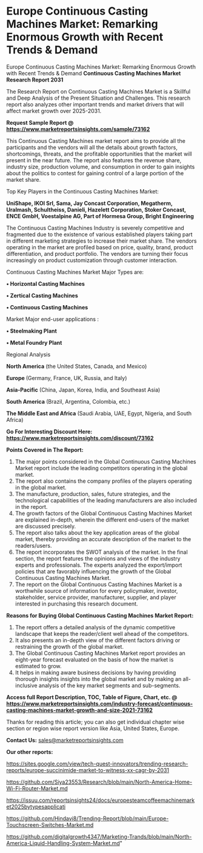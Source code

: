# Europe Continuous Casting Machines Market: Remarking Enormous Growth with Recent Trends & Demand
Europe Continuous Casting Machines Market: Remarking Enormous Growth with Recent Trends & Demand
<strong>Continuous Casting Machines Market Research Report 2031</strong>

The Research Report on Continuous Casting Machines Market is a Skillful and Deep Analysis of the Present Situation and Challenges. This research report also analyzes other important trends and market drivers that will affect market growth over 2025-2031.

<strong>Request Sample Report @ <a href=https://www.marketreportsinsights.com/sample/73162>https://www.marketreportsinsights.com/sample/73162</a></strong>

This Continuous Casting Machines market report aims to provide all the participants and the vendors will all the details about growth factors, shortcomings, threats, and the profitable opportunities that the market will present in the near future. The report also features the revenue share, industry size, production volume, and consumption in order to gain insights about the politics to contest for gaining control of a large portion of the market share.

Top Key Players in the Continuous Casting Machines Market:

<strong>UniShape, IKOI Srl, Sama, Jay Concast Corporation, Megatherm, Uralmash, Schultheiss, Danieli, Hazelett Corporation, Stoker Concast, ENCE GmbH, Voestalpine AG, Part of Hormesa Group, Bright Engineering</strong>

The Continuous Casting Machines Industry is severely competitive and fragmented due to the existence of various established players taking part in different marketing strategies to increase their market share. The vendors operating in the market are profiled based on price, quality, brand, product differentiation, and product portfolio. The vendors are turning their focus increasingly on product customization through customer interaction.

Continuous Casting Machines Market Major Types are:

<strong>• Horizontal Casting Machines

• Zertical Casting Machines

• Continuous Casting Machines</strong>

Market Major end-user applications :

<strong>• Steelmaking Plant

• Metal Foundry Plant</strong>

Regional Analysis

</u><strong><b>North America</b></strong> (the United States, Canada, and Mexico)

<strong><b>Europe </b></strong>(Germany, France, UK, Russia, and Italy)

<strong><b>Asia-Pacific</b></strong> (China, Japan, Korea, India, and Southeast Asia)

<strong><b>South America</b></strong> (Brazil, Argentina, Colombia, etc.)

<strong><b>The Middle East and Africa</b></strong> (Saudi Arabia, UAE, Egypt, Nigeria, and South Africa)

<strong>Go For Interesting Discount Here: <a href=https://www.marketreportsinsights.com/discount/73162>https://www.marketreportsinsights.com/discount/73162</a></strong>

<strong>Points Covered in The Report:</strong>
<ol>
  <li>The major points considered in the Global Continuous Casting Machines Market report include the leading competitors operating in the global market.</li>
  <li>The report also contains the company profiles of the players operating in the global market.</li>
  <li>The manufacture, production, sales, future strategies, and the technological capabilities of the leading manufacturers are also included in the report.</li>
  <li>The growth factors of the Global Continuous Casting Machines Market are explained in-depth, wherein the different end-users of the market are discussed precisely.</li>
  <li>The report also talks about the key application areas of the global market, thereby providing an accurate description of the market to the readers/users.</li>
  <li>The report incorporates the SWOT analysis of the market. In the final section, the report features the opinions and views of the industry experts and professionals. The experts analyzed the export/import policies that are favorably influencing the growth of the Global Continuous Casting Machines Market.</li>
  <li>The report on the Global Continuous Casting Machines Market is a worthwhile source of information for every policymaker, investor, stakeholder, service provider, manufacturer, supplier, and player interested in purchasing this research document.</li>
</ol>
<strong>Reasons for Buying Global Continuous Casting Machines Market Report:</strong>

<ol>
  <li>The report offers a detailed analysis of the dynamic competitive landscape that keeps the reader/client well ahead of the competitors.</li>
  <li>It also presents an in-depth view of the different factors driving or restraining the growth of the global market.</li>
  <li>The Global Continuous Casting Machines Market report provides an eight-year forecast evaluated on the basis of how the market is estimated to grow.</li>
  <li>It helps in making aware business decisions by having providing thorough insights insights into the global market and by making an all-inclusive analysis of the key market segments and sub-segments.</li>
</ol>
<strong>Access full Report Description, TOC, Table of Figure, Chart, etc. @ <a href=https://www.marketreportsinsights.com/industry-forecast/continuous-casting-machines-market-growth-and-size-2021-73162>https://www.marketreportsinsights.com/industry-forecast/continuous-casting-machines-market-growth-and-size-2021-73162</a></strong>


Thanks for reading this article; you can also get individual chapter wise section or region wise report version like Asia, United States, Europe.

<strong>Contact Us:</strong>
sales@marketreportsinsights.com

<strong>Our other reports:</strong>

<a href=https://sites.google.com/view/tech-quest-innovators/trending-research-reports/europe-succinimide-market-to-witness-xx-cagr-by-2031>https://sites.google.com/view/tech-quest-innovators/trending-research-reports/europe-succinimide-market-to-witness-xx-cagr-by-2031</a>

<a href=https://github.com/Siya23553/Research/blob/main/North-America-Home-Wi-Fi-Router-Market.md>https://github.com/Siya23553/Research/blob/main/North-America-Home-Wi-Fi-Router-Market.md</a>

<a href=https://issuu.com/reportsinsights24/docs/europesteamcoffeemachinemarket2025bytypesapplicati>https://issuu.com/reportsinsights24/docs/europesteamcoffeemachinemarket2025bytypesapplicati</a>

<a href=https://github.com/Hindavi8/Trending-Report/blob/main/Europe-Touchscreen-Switches-Market.md>https://github.com/Hindavi8/Trending-Report/blob/main/Europe-Touchscreen-Switches-Market.md</a>

<a href=https://github.com/digitalgrowth4347/Marketing-Trands/blob/main/North-America-Liquid-Handling-System-Market.md>https://github.com/digitalgrowth4347/Marketing-Trands/blob/main/North-America-Liquid-Handling-System-Market.md</a>"
